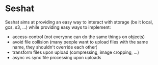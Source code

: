 # Seshat

Seshat aims at providing an easy way to interact with storage (be it local, gcs, s3, ...) while providing easy ways to implement:

* access-control (not everyone can do the same things on objects)
* avoid file collision (many people want to upload files with the same name, they shouldn't override each other)
* transform files upon upload (compressing, image cropping, ...)
* async vs sync file processing upon uploads
